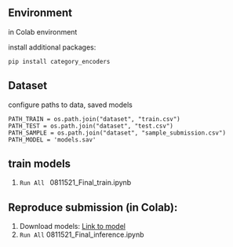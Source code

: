 ## Environment
in Colab environment

install additional packages:
```
pip install category_encoders
```

## Dataset
configure paths to data, saved models
```
PATH_TRAIN = os.path.join("dataset", "train.csv")
PATH_TEST = os.path.join("dataset", "test.csv")
PATH_SAMPLE = os.path.join("dataset", "sample_submission.csv")
PATH_MODEL = 'models.sav'
```

## train models
1. `Run All ` 0811521_Final_train.ipynb

## Reproduce submission (in Colab):
1. Download models: [Link to model](https://drive.google.com/file/d/1-SZTLqbPNoo6cPAZ44faAMUZYiQiXak3/view?usp=sharing)
2. `Run All` 0811521_Final_inference.ipynb
